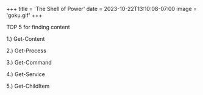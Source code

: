 +++
title = 'The Shell of Power'
date = 2023-10-22T13:10:08-07:00
image = 'goku.gif'
+++


TOP 5 for finding content

1.) Get-Content

2.) Get-Process

3.) Get-Command

4.) Get-Service

5.) Get-ChildItem